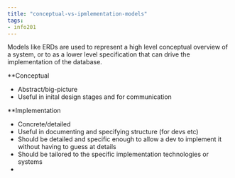 ```yaml
---
title: "conceptual-vs-ipmlementation-models"
tags: 
- info201
---
```


Models like ERDs are used to represent a high level conceptual overview of a system, or to as a lower level specification that can drive the implementation of the database.

**Conceptual

- Abstract/big-picture
- Useful in inital design stages and for communication

**Implementation

- Concrete/detailed
- Useful in documenting and specifying structure (for devs etc)
- Should be detailed and specific enough to allow a dev to implement it without having to guess at details
- Should be tailored to the specific implementation technologies or systems
- 